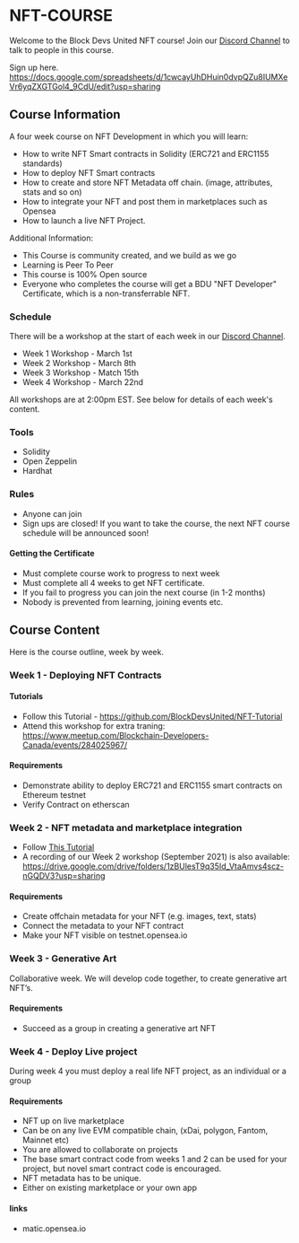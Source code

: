 # NFT-COURSE

Welcome to the Block Devs United NFT course! Join our [Discord Channel](https://discord.gg/Bkj7rVCa2W) to talk to people in this course.

Sign up here. https://docs.google.com/spreadsheets/d/1cwcayUhDHuin0dvpQZu8IUMXeVr6yqZXGTGol4_9CdU/edit?usp=sharing

## Course Information

A four week course on NFT Development in which you will learn: 

* How to write NFT Smart contracts in Solidity (ERC721 and ERC1155 standards)
* How to deploy NFT Smart contracts
* How to create and store NFT Metadata off chain. (image, attributes, stats and so on)
* How to integrate your NFT and post them in marketplaces such as Opensea
* How to launch a live NFT Project. 

Additional Information: 

* This Course is community created, and we build as we go
* Learning is Peer To Peer
* This course is 100% Open source
* Everyone who completes the course will get a BDU "NFT Developer" Certificate, which is a non-transferrable NFT.

### Schedule

There will be a workshop at the start of each week in our [Discord Channel](https://discord.gg/Bkj7rVCa2W).

* Week 1 Workshop - March 1st
* Week 2 Workshop - March 8th
* Week 3 Workshop - Match 15th
* Week 4 Workshop - March 22nd

All workshops are at 2:00pm EST. See below for details of each week's content. 

### Tools

* Solidity
* Open Zeppelin
* Hardhat

### Rules

* Anyone can join
* Sign ups are closed! If you want to take the course, the next NFT course schedule will be announced soon!

#### Getting the Certificate
* Must complete course work to progress to next week
* Must complete all 4 weeks to get NFT certificate.
* If you fail to progress you can join the next course (in 1-2 months)
* Nobody is prevented from learning, joining events etc.

## Course Content

Here is the course outline, week by week.

### Week 1 - Deploying NFT Contracts

#### Tutorials

* Follow this Tutorial - https://github.com/BlockDevsUnited/NFT-Tutorial
* Attend this workshop for extra traning: https://www.meetup.com/Blockchain-Developers-Canada/events/284025967/

#### Requirements
* Demonstrate ability to deploy ERC721 and ERC1155 smart contracts on Ethereum testnet
* Verify Contract on etherscan

### Week 2 - NFT metadata and marketplace integration
* Follow [This Tutorial](https://github.com/BlockDevsUnited/NFT-COURSE/blob/main/Week2_Metadata_and_Marketplace.md)
* A recording of our Week 2 workshop (September 2021) is also available: https://drive.google.com/drive/folders/1zBUlesT9q35Id_VtaAmvs4scz-nGQDV3?usp=sharing

#### Requirements
* Create offchain metadata for your NFT (e.g. images, text, stats)
* Connect the metadata to your NFT contract
* Make your NFT visible on testnet.opensea.io

### Week 3 - Generative Art

Collaborative week. We will develop code together, to create generative art NFT’s.

#### Requirements
* Succeed as a group in creating a generative art NFT

### Week 4 - Deploy Live project

During week 4 you must deploy a real life NFT project, as an individual or a group

#### Requirements
* NFT up on live marketplace
* Can be on any live EVM compatible chain, (xDai, polygon, Fantom, Mainnet etc)
* You are allowed to collaborate on projects
* The base smart contract code from weeks 1 and 2 can be used for your project, but novel smart contract code is encouraged.
* NFT metadata has to be unique. 
* Either on existing marketplace or your own app

#### links

* matic.opensea.io
